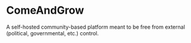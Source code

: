 # ComeAndGrow
A self-hosted community-based platform meant to be free from external (political, governmental, etc.) control.
